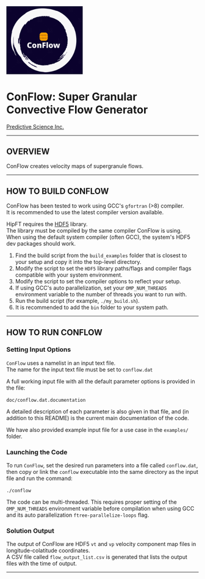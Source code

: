 <img width="200" src="conflow_logo_small.png" alt="ConFlow"/>
  
# ConFlow: Super Granular Convective Flow Generator 
  
[Predictive Science Inc.](https://www.predsci.com)  

--------------------------------  

## OVERVIEW ##
  
ConFlow creates velocity maps of supergranule flows.  
  
--------------------------------  
   
## HOW TO BUILD CONFLOW ##
  
ConFlow has been tested to work using GCC's `gfortran` (>8) compiler.  
It is recommended to use the latest compiler version available.  

HipFT requires the [HDF5](https://www.hdfgroup.org/solutions/hdf5) library.  
The library must be compiled by the same compiler ConFlow is using.  
When using the default system compiler (often GCC), the system's HDF5 dev packages should work.  

1. Find the build script from the `build_examples` folder that is closest to your setup and copy it into the top-level directory.  
2. Modify the script to set the `HDF5` library paths/flags and compiler flags compatible with your system environment.  
3. Modify the script to set the compiler options to reflect your setup.  
4. If using GCC's auto parallelization, set your `OMP_NUM_THREADS` environment variable to the number of threads you want to run with.  
5. Run the build script (for example, `./my_build.sh`).  
6. It is recommended to add the `bin` folder to your system path.  

--------------------------------  

## HOW TO RUN CONFLOW ##
  
### Setting Input Options  
  
`ConFlow` uses a namelist in an input text file.  
The name for the input text file must be set to `conflow.dat`  
  
A full working input file with all the default parameter options is provided in the file:  
  
`doc/conflow.dat.documentation`  
   
A detailed description of each parameter is also given in that file, and (in addition to this README) is the current main documentation of the code.  
  
We have also provided example input file for a use case in the `examples/` folder.  

### Launching the Code ###
    
To run `ConFlow`, set the desired run parameters into a file called  `conflow.dat`, then copy or link the `conflow` executable into the same directory as the input file and run the command:  
  
`./conflow`  
  
The code can be multi-threaded.  This requires proper setting of the `OMP_NUM_THREADS` environment variable before compilation when using GCC and its auto parallelization `ftree-parallelize-loops` flag.  

### Solution Output ###
  
The output of ConFlow are HDF5 `vt` and `vp` velocity component map files in longitude-colatitude coordinates.  
A CSV file called `flow_output_list.csv` is generated that lists the output files with the time of output.  

--------------------------------




